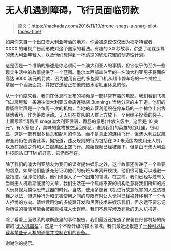 # 无人机遇到障碍，飞行员面临罚款

> 原文：<https://hackaday.com/2016/11/10/drone-snags-a-snag-pilot-faces-fine/>

如果你来自一个出口澳大利亚啤酒的地方，你会被原谅仅仅因为福斯特或者 XXXX 的电视广告而形成对这个国家的看法。有趣的 30 秒故事，讲述了老谋深算的澳大利亚年轻人，以及他们想得到一杯清凉的琥珀花蜜的创造性计划。

这是否是一个准确的描述是你必须问一个澳大利亚人的事情，但它似乎为至少一些现实生活中的故事提供了一个蓝图。墨尔本西部森伯里的一名澳大利亚男子将面临高达 9000 澳元的罚款，因为他用自己的多旋翼飞机从超市停车场的一个摊位上拿起一个香肠面包，并把它送给正在他的热水浴缸里休息的他。

从一个角度来看，我们在休息时发布的视频是一部非常有趣的电影。我们看到飞机飞过房屋和一条通往澳大利亚五金店连锁店 Bunnings 当地分店的主干道。他们的香肠咝咝声是一个每周一次的机构，当地的非营利组织在停车场的一个摊位上出售烧烤香肠，作为筹款活动。无人机在排队的人群上方放下一个用绳子拴着的袋子，上面写着“请购买 snag(澳大利亚俚语，香肠的意思)并放入袋中，这里是 10 美元”。有人答应了，美味的食物被空运回郊区，送到我们的英雄的浴缸里。很明显，这是一部有很多镜头和配角的作品，而不是真正的连续飞行，但澳大利亚民航安全局仍在调查此事。据报道，违反规则的行为包括在 30 米范围内使用无人机，以及在视线之外和人口密集区上空飞行。原始视频已经被撤下，但是由于澳大利亚科技网站 EFTM 的好意，它仍然存在。

除了我们的澳大利亚朋友为我们的读者提供娱乐之外，这个故事还传递了一个重要的信息。如果他们能够充分证明他们的航班从未离开视线，他们很可能可以逃避一些指控，但即使如此，他们也误入了一个困难的领域。在之前，我们已经写过有关当局无人机歇斯底里的文章，我们生活在一个焦虑不安的机构愿意将我们所知的成人玩具视为类似恐怖武器的时代。当然，使用多旋翼飞机进行故意危害的人应该被绳之以法，但这种行为和无害使用之间的界限有时让人觉得已经被转移到了一个令人担忧的方向。请继续用你的多旋翼开发和黑客技术来娱乐我们，但永远不要忘记你所做的事情可能会被那些权威人士误解。我们不想写涉及罚款的无人机报道。

除了看看上面联系的歇斯底里的事件报告，我们最近还报道了安装在丹佛机场的所谓的“[无人机围栏](http://hackaday.com/2016/11/09/anti-drone-fence-science-or-snakeoil/)”。这是一个不断升级的技术领域，我们最近还报道了[一种可以拦截与某些无人机的通信并控制它们的设备。](http://hackaday.com/2016/10/27/you-kids-get-those-drones-out-of-my-airspace/)

谢谢你的提示。